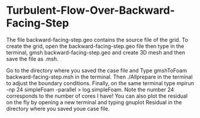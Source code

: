 # Turbulent-Flow-Over-Backward-Facing-Step

The file backward-facing-step.geo contains the source file of the grid. To create the grid, open the backward-facing-step.geo file then type in the terminal, gmsh backward-facing-step.geo and create 3D mesh and then save the file as .msh.

Go to the directory where you saved the case file and Type gmshToFoam backward-facing-step.msh in the terminal. Then ./Allprepare in the terminal to adjust the boundary conditions. Finally, on the same terminal type mpirun -np 24 simpleFoam -parallel > log.simpleFoam. Note the number 24 corresponds to the number of cores I have! You can also plot the residual on the fly by opening a new terminal and typing gnuplot Residual in the directory where you saved youe case file.
